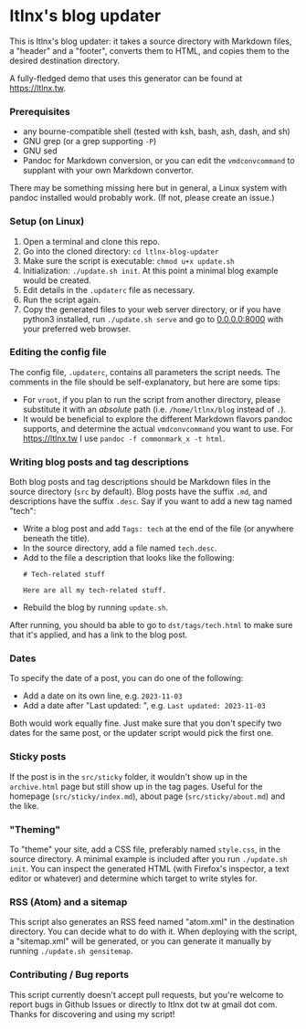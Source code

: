 # ltlnx's blog updater
This is ltlnx's blog updater: it takes a source directory with Markdown files, a "header" and a "footer", converts them to HTML, and copies them to the desired destination directory.

A fully-fledged demo that uses this generator can be found at <https://ltlnx.tw>.

### Prerequisites
- any bourne-compatible shell (tested with ksh, bash, ash, dash, and sh)
- GNU grep (or a grep supporting `-P`)
- GNU sed
- Pandoc for Markdown conversion, or you can edit the `vmdconvcommand` to supplant with your own Markdown convertor.

There may be something missing here but in general, a Linux system with pandoc installed would probably work. (If not, please create an issue.)

### Setup (on Linux)
1. Open a terminal and clone this repo.
2. Go into the cloned directory: `cd ltlnx-blog-updater`
3. Make sure the script is executable: `chmod u+x update.sh`
4. Initialization: `./update.sh init`. At this point a minimal blog example would be created.
5. Edit details in the `.updaterc` file as necessary.
6. Run the script again.
7. Copy the generated files to your web server directory, or if you have python3 installed, run `./update.sh serve` and go to [0.0.0.0:8000](http://0.0.0.0:8000) with your preferred web browser.

### Editing the config file
The config file, `.updaterc`, contains all parameters the script needs. The comments in the file should be self-explanatory, but here are some tips:

- For `vroot`, if you plan to run the script from another directory, please substitute it with an _absolute_ path (i.e. `/home/ltlnx/blog` instead of `.`).
- It would be beneficial to explore the different Markdown flavors pandoc supports, and determine the actual `vmdconvcommand` you want to use. For <https://ltlnx.tw> I use `pandoc -f commonmark_x -t html`.

### Writing blog posts and tag descriptions
Both blog posts and tag descriptions should be Markdown files in the source directory (`src` by default). Blog posts have the suffix `.md`, and descriptions have the suffix `.desc`. Say if you want to add a new tag named "tech":

- Write a blog post and add `Tags: tech` at the end of the file (or anywhere beneath the title).
- In the source directory, add a file named `tech.desc`.
- Add to the file a description that looks like the following:
  ```
  # Tech-related stuff

  Here are all my tech-related stuff.
  ```
- Rebuild the blog by running `update.sh`.

After running, you should ba able to go to `dst/tags/tech.html` to make sure that it's applied, and has a link to the blog post.

### Dates
To specify the date of a post, you can do one of the following:

- Add a date on its own line, e.g. `2023-11-03`
- Add a date after "Last updated: ", e.g. `Last updated: 2023-11-03`

Both would work equally fine. Just make sure that you don't specify two dates for the same post, or the updater script would pick the first one.

### Sticky posts
If the post is in the `src/sticky` folder, it wouldn't show up in the `archive.html` page but still show up in the tag pages. Useful for the homepage (`src/sticky/index.md`), about page (`src/sticky/about.md`) and the like.

### "Theming"
To "theme" your site, add a CSS file, preferably named `style.css`, in the source directory. A minimal example is included after you run `./update.sh init`. You can inspect the generated HTML (with Firefox's inspector, a text editor or whatever) and determine which target to write styles for.

### RSS (Atom) and a sitemap
This script also generates an RSS feed named "atom.xml" in the destination directory. You can decide what to do with it. When deploying with the script, a "sitemap.xml" will be generated, or you can generate it manually by running `./update.sh gensitemap`.

### Contributing / Bug reports
This script currently doesn't accept pull requests, but you're welcome to report bugs in Github Issues or directly to ltlnx dot tw at gmail dot com. Thanks for discovering and using my script!

